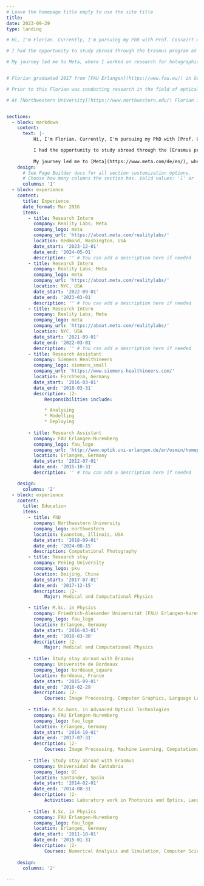 ```yaml
---
# Leave the homepage title empty to use the site title
title:
date: 2023-09-29
type: landing

# Hi, I'm Florian. Currently, I'm pursuing my PhD with Prof. Cossairt at Northwestern University, focusing on computational display. My academic journey began at Friedrich-Alexander Universität (FAU) Erlangen-Nuremberg, Germany, where I completed my B.Sc. and M.Sc. in Physics, and an M.Sc.Hons in Advanced Optical Technologies. During my B.Sc., I worked on my thesis "Calibration of multi-line triangulation 3D sensors" under Prof. Gerd Häusler, with whom I worked for a few years. For my M.Sc. thesis, I delved into Computed Tomography in Talbot-Lau X-ray Phase-Contrast Imaging, supervised by Prof. Gisela Anton, Dr. Christian Riess, and Prof. Andreas Maier.

# I had the opportunity to study abroad through the Erasmus program at Universite de Bordeaux, France, and Universidad de Cantabria, Spain, enriching my learning experience and cultural exposure. Transitioning to professional life, I contributed to a project in robotics for image-guided surgery at Siemens Healthineers. Later, I explored machine learning applications in Ophthalmology at Peking University, China.

# My journey led me to Meta, where I worked on research for holographic near-eye displays alongside Doug Lanman and Nathan Matsuda. Now, as I continue with my PhD, I also enjoy teaching. I've been a full instructor for several courses at Northwestern and more details about my teaching experiences can be found on the teaching tab.


# Florian graduated 2017 from [FAU Erlangen](https://www.fau.eu/) in Germany where he received a M.Sc. in [Physics](https://www.physics.nat.fau.eu/)  and a M.Sc.Hons in [Advanced Optical Technologies](https://www.maot.studium.fau.de/) . He wrote his thesis on Computed Tomography in Talbot-Lau X-ray Phase-Contrast Imaging under the joint supervision of [Prof. Gisela Anton](https://en.wikipedia.org/wiki/Gisela_Anton), [Dr-Ing Christian Riess](https://scholar.google.com/citations?user=0HGXYNMAAAAJ&hl=en) and [Prof. Andreas Maier](https://scholar.google.com/citations?user=MA6SDuEAAAAJ&hl=en).

# Prior to this Florian was conducting research in the field of optical 3D sensing in the group of [Prof. Gerd Häusler](https://www.youtube.com/user/Osmin3D) (2012-2015). Later, he worked at [Siemens Healthineers](https://en.wikipedia.org/wiki/Siemens_Healthineers) on a pre-development project in robotics for image-guided surgery. After graduation he spent six months at the [Peking University](http://english.pku.edu.cn/) in China with the Department of Biomedical Engineering lead by [Prof. Qiushi Ren](https://bme.pku.edu.cn/) working on machine learning applications in Ophthalmology.

# At [Northwestern University](https://www.northwestern.edu/) Florian is working on algorithm development for inverse problems. He is especially interested on how to enhance conventional techniques, e.g. reconstruction based on physical models, by exploiting the power of data-driven machine learning.  His current projects include imaging through scattering media, extended depth-of-field imaging, tomographic problems with different modalities as well as topographic imaging.


sections:
  - block: markdown
    content:
      text: |-
          Hi, I'm Florian. Currently, I'm pursuing my PhD with [Prof. Cossairt](https://compphotolab.northwestern.edu/) at [Northwestern University](https://www.northwestern.edu/), focusing on computational display. My academic journey began at [Friedrich-Alexander Universität (FAU) Erlangen-Nuremberg](https://www.fau.eu/) , Germany, where I completed my B.Sc. and M.Sc. in [Physics](https://www.physics.nat.fau.eu/), and an M.Sc.Hons in [Advanced Optical Technologies](https://www.maot.studium.fau.de/). During my B.Sc., I worked on my thesis "[Calibration of multi-line triangulation 3D sensors](https://www.dgao-proceedings.de/download/115/115_p12.pdf)" under [Prof. Gerd Häusler](https://scholar.google.de/citations?user=ZMoUIRUAAAAJ) and my good friend [Prof. Florian Willomitzer](https://scholar.google.de/citations?user=XdCdz4oAAAAJ&hl=en), with whom I worked for a few years. For my M.Sc. thesis, I delved into [Computed Tomography in Talbot-Lau X-ray Phase-Contrast Imaging](http://www5.informatik.uni-erlangen.de/fileadmin/research/Publikationen/2017/Schiffers17-PML.pdf), supervised by [Prof. Gisela Anton](https://en.wikipedia.org/wiki/Gisela_Anton), [Dr-Ing Christian Riess](https://scholar.google.com/citations?user=0HGXYNMAAAAJ&hl=en) and [Prof. Andreas Maier](https://scholar.google.com/citations?user=MA6SDuEAAAAJ&hl=en).

          I had the opportunity to study abroad through the [Erasmus program](https://en.wikipedia.org/wiki/Erasmus_Programme) at [Universite de Bordeaux, France](https://en.wikipedia.org/wiki/University_of_Bordeaux), and [Universidad de Cantabria, Spain](https://web.unican.es/en/Pages/default.aspx), enriching my learning experience and cultural exposure. Transitioning to professional life, I contributed to a project in robotics for image-guided surgery at [Siemens Healthineers](https://www.siemens-healthineers.com/). Later, I explored machine learning applications in [Ophthalmology](https://link.springer.com/chapter/10.1007/978-3-662-56537-7_64) at [Peking University, China](https://en.wikipedia.org/wiki/Peking_University) advices by [Prof. Qiushi Ren](https://bme.gatech.edu/bme/faculty/Qiushi-Ren)
          
          My journey led me to [Meta](https://www.meta.com/de/en/), where I worked on research for holographic near-eye displays alongside [Doug Lanman](https://scholar.google.com/citations?user=-qncsGYAAAAJ&hl=en) and [Nathan Matsuda](https://www.nathanmatsuda.com/). Now, as I continue with my PhD, I also enjoy teaching. I've been a [full instructor](/teaching) for several courses at Northwestern and more details about my teaching experiences can be found on the [teaching tab](teaching).
    design:
      # See Page Builder docs for all section customization options.
      # Choose how many columns the section has. Valid values: '1' or '2'.
      columns: '1'
  - block: experience
    content:
      title: Experience
      date_format: Mar 2016
      items:
        - title: Research Intern
          company: Reality Labs; Meta
          company_logo: meta
          company_url: 'https://about.meta.com/realitylabs/'
          location: Redmond, Washington, USA
          date_start: '2023-12-01'
          date_end: '2024-05-01'
          description: '' # You can add a description here if needed
        - title: Research Intern
          company: Reality Labs; Meta
          company_logo: meta
          company_url: 'https://about.meta.com/realitylabs/'
          location: NYC, USA
          date_start: '2022-09-01'
          date_end: '2023-03-01'
          description: '' # You can add a description here if needed
        - title: Research Intern
          company: Reality Labs; Meta
          company_logo: meta
          company_url: 'https://about.meta.com/realitylabs/'
          location: NYC, USA
          date_start: '2021-09-01'
          date_end: '2022-03-01'
          description: '' # You can add a description here if needed
        - title: Research Assistant
          company: Siemens Healthineers
          company_logo: siemens_small
          company_url: 'https://www.siemens-healthineers.com/'
          location: Forchheim, Germany
          date_start: '2016-03-01'
          date_end: '2018-03-31'
          description: |2-
              Responsibilities include:

              * Analysing
              * Modelling
              * Deploying
              
        - title: Research Assistant
          company: FAU Erlangen-Nuremberg
          company_logo: fau_logo
          company_url: 'http://www.optik.uni-erlangen.de/en/osmin/homepage.html'
          location: Erlangen, Germany
          date_start: '2012-07-01'
          date_end: '2015-10-31'
          description: '' # You can add a description here if needed

    design:
      columns: '2'
  - block: experience
    content:
      title: Education
      items:
        - title: PhD
          company: Northwestern University
          company_logo: northwestern
          location: Evanston, Illinois, USA
          date_start: '2018-09-01'
          date_end: '2024-08-15'
          description: Computational Photography
        - title: Research stay
          company: Peking University
          company_logo: pku
          location: Beijing, China
          date_start: '2017-07-01'
          date_end: '2017-12-15'
          description: |2-
              Major: Medical and Computational Physics

        - title: M.Sc. in Physics
          company: Friedrich-Alexander Universität (FAU) Erlangen-Nuremberg
          company_logo: fau_logo
          location: Erlangen, Germany
          date_start: '2016-03-01'
          date_end: '2018-03-30'
          description: |2-
              Major: Medical and Computational Physics
            
        - title: Study stay abroad with Erasmus
          company: Universite de Bordeaux
          company_logo: bordeaux_square
          location: Bordeaux, France
          date_start: '2015-09-01'
          date_end: '2016-02-29'
          description: |2-
              Courses: Image Processing, Computer Graphics, Language Learning (French, Spanish)
              
        - title: M.Sc.hons. in Advanced Optical Technologies
          company: FAU Erlangen-Nuremberg          
          company_logo: fau_logo
          location: Erlangen, Germany
          date_start: '2014-10-01'
          date_end: '2017-07-31'
          description: |2-
              Courses: Image Processing, Machine Learning, Computational Optics
              
        - title: Study stay abroad with Erasmus
          company: Universidad de Cantabria
          company_logo: UC
          location: Santander, Spain
          date_start: '2014-02-01'
          date_end: '2014-08-31'
          description: |2-
              Activities: Laboratory work in Photonics and Optics, Language Learning (Spanish, Chinese)
              
        - title: B.Sc. in Physics
          company: FAU Erlangen-Nuremberg          
          company_logo: fau_logo
          location: Erlangen, Germany
          date_start: '2011-10-01'
          date_end: '2015-01-31'
          description: |2-
              Courses: Numerical Analysis and Simulation, Computer Science, Optical Metrology
              
    design:
      columns: '2'

---
```

